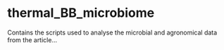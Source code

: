# thermal_BB_microbiome
Contains the scripts used to analyse the microbial and agronomical data from the article... 
